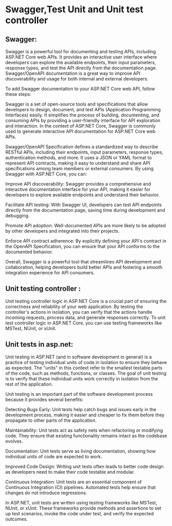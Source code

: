 # Swagger,Test Unit and Unit test controller 
## Swagger:
Swagger is a powerful tool for documenting and testing APIs, including ASP.NET Core web APIs. It provides an interactive user interface where developers can explore the available endpoints, their input parameters, response types, and test the API directly from the documentation page. Swagger/OpenAPI documentation is a great way to improve API discoverability and usage for both internal and external developers.

To add Swagger documentation to your ASP.NET Core web API, follow these steps:

Swagger is a set of open-source tools and specifications that allow developers to design, document, and test APIs (Application Programming Interfaces) easily. It simplifies the process of building, documenting, and consuming APIs by providing a user-friendly interface for API exploration and interaction. In the context of ASP.NET Core, Swagger is commonly used to generate interactive API documentation for ASP.NET Core web APIs.

Swagger/OpenAPI Specification defines a standardized way to describe RESTful APIs, including their endpoints, input parameters, response types, authentication methods, and more. It uses a JSON or YAML format to represent API contracts, making it easy to understand and share API specifications among team members or external consumers.
By using Swagger with ASP.NET Core, you can:

Improve API discoverability: Swagger provides a comprehensive and interactive documentation interface for your API, making it easier for developers to explore available endpoints and understand their behavior.

Facilitate API testing: With Swagger UI, developers can test API endpoints directly from the documentation page, saving time during development and debugging.

Promote API adoption: Well-documented APIs are more likely to be adopted by other developers and integrated into their projects.

Enforce API contract adherence: By explicitly defining your API's contract in the OpenAPI Specification, you can ensure that your API conforms to the documented behavior.

Overall, Swagger is a powerful tool that streamlines API development and collaboration, helping developers build better APIs and fostering a smooth integration experience for API consumers.
## Unit  testing controller :
Unit testing controller logic in ASP.NET Core is a crucial part of ensuring the correctness and reliability of your web application. By testing the controller's actions in isolation, you can verify that the actions handle incoming requests, process data, and generate responses correctly. To unit test controller logic in ASP.NET Core, you can use testing frameworks like MSTest, NUnit, or xUnit.
## Unit tests in asp.net:


Unit testing in ASP.NET (and in software development in general) is a practice of testing individual units of code in isolation to ensure they behave as expected. The "units" in this context refer to the smallest testable parts of the code, such as methods, functions, or classes. The goal of unit testing is to verify that these individual units work correctly in isolation from the rest of the application.

Unit testing is an important part of the software development process because it provides several benefits:

Detecting Bugs Early: Unit tests help catch bugs and issues early in the development process, making it easier and cheaper to fix them before they propagate to other parts of the application.

Maintainability: Unit tests act as safety nets when refactoring or modifying code. They ensure that existing functionality remains intact as the codebase evolves.

Documentation: Unit tests serve as living documentation, showing how individual units of code are expected to work.

Improved Code Design: Writing unit tests often leads to better code design as developers need to make their code testable and modular.

Continuous Integration: Unit tests are an essential component of Continuous Integration (CI) pipelines. Automated tests help ensure that changes do not introduce regressions.

In ASP.NET, unit tests are written using testing frameworks like MSTest, NUnit, or xUnit. These frameworks provide methods and assertions to set up test scenarios, invoke the code under test, and verify the expected outcomes.

